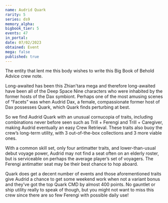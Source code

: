 ```yaml
---
name: Audrid Quark
rarity: 5
series: ds9
memory_alpha:
bigbook_tier: 5
events: 47
in_portal:
date: 07/02/2023
obtained: Event
mega: false
published: true
---
```


The entity that lent me this body wishes to write this Big Book of Behold Advice crew note.

Long-awaited has been this Zhian'tara mega and therefore long-awaited have been all of the Deep Space Nine characters who were inhabited by the former hosts of the Dax symbiont.  Perhaps one of the most amusing scenes of “Facets” was when Audrid Dax, a female, compassionate former host of Dax possesses Quark, which Quark finds perturbing at best.

So we find Audrid Quark with an unusual cornucopia of traits, including combinations never before seen such as Trill + Ferengi and Trill + Caregiver, making Audrid eventually an easy Crew Retrieval.  These traits also buoy the crew’s long-term utility, with 3 out-of-the-box collections and 3 more viable ones.

With a common skill set, only four antimatter traits, and lower-than-usual debut voyage power, Audrid may not find a seat often on an elderly roster, but is serviceable on perhaps the average player’s set of voyagers.  The Ferengi antimatter seat may be their best chance to hop aboard.

Quark does get a decent number of events and those aforementioned traits give Audrid a chance to get some weekend work when not a variant bonus and they’ve got the top Quark CMD by almost 400 points.  No gauntlet or ship utility really to speak of though, but you might not want to miss this crew since there are so few Ferengi with possible daily use!
